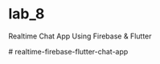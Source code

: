 # lab_8

Realtime Chat App Using Firebase & Flutter

#   r e a l t i m e - f i r e b a s e - f l u t t e r - c h a t - a p p 
 
 
